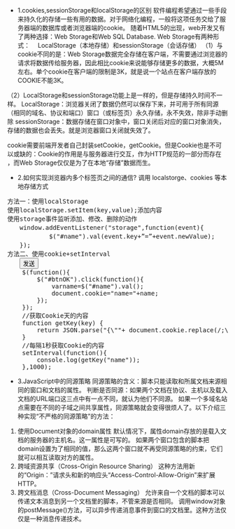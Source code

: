 - 1.cookies,sessionStorage和localStorage的区别
软件编程希望通过一些手段来持久化的存储一些有用的数据。对于网络化编程，一般将这项任务交给了服务器端的数据库或者浏览器端的cookie。
随着HTML5的出现，web开发又有了两种选择：Web Storage和Web SQL Database.
Web Storage有两种形式：
　LocalStorage（本地存储）和sessionStorage（会话存储）
（1）与cookie不同的是：Web Storage数据完全存储在客户端，不需要通过浏览器的请求将数据传给服务器，因此相比cookie来说能够存储更多的数据，大概5M左右。单个cookie在客户端的限制是3K，就是说一个站点在客户端存放的COOKIE不能3K。

（2）LocalStorage和sessionStorage功能上是一样的，但是存储持久时间不一样。
    LocalStorage：浏览器关闭了数据仍然可以保存下来，并可用于所有同源（相同的域名、协议和端口）窗口（或标签页）永久存储，永不失效，除非手动删除
    sessionStorage：数据存储在窗口对象中，窗口关闭后对应的窗口对象消失，存储的数据也会丢失。就是浏览器窗口关闭就失效了。

cookie需要前端开发者自己封装setCookie，getCookie。但是Cookie也是不可以或缺的：Cookie的作用是与服务器进行交互，作为HTTP规范的一部分而存在 ，而Web Storage仅仅是为了在本地“存储”数据而生。    

- 2.如何实现浏览器内多个标签页之间的通信?
    调用 localstorge、cookies 等本地存储方式
<pre>
方法一：使用localStorage
使用localStorage.setItem(key,value);添加内容
使用storage事件监听添加、修改、删除的动作   
　　window.addEventListener("storage",function(event){  
   　　     $("#name").val(event.key+”=”+event.newValue);  
　　}); 
方法二、使用cookie+setInterval
　　<inputidinputid="name"><input type="button" id="btnOK"value="发送">  
    $(function(){  
        $("#btnOK").click(function(){  
            varname=$("#name").val();  
            document.cookie="name="+name;  
        });  
    });  
    //获取Cookie天的内容  
    function getKey(key) {  
        return JSON.parse("{\""+ document.cookie.replace(/;\s+/gim,"\",\"").replace(/=/gim, "\":\"") +"\"}")[key];  
    }
    //每隔1秒获取Cookie的内容  
    setInterval(function(){  
        console.log(getKey("name"));  
    },1000);  
</pre>

- 3.JavaScript中的同源策略
同源策略的含义：脚本只能读取和所属文档来源相同的窗口和文档的属性。
判断是否同源：如果两个文档在协议、主机以及载入文档的URL端口这三点中有一点不同，就认为他们不同源。
如果一个多域名站点需要在不同的子域之间共享属性，同源策略就会变得很烦人了。以下介绍三种实现“不严格的同源策略”的方法：
1. 使用Document对象的domain属性
        默认情况下，属性domain存放的是载入文档的服务器的主机名。这一属性是可写的。
        如果两个窗口包含的脚本把domain设置为了相同的值，那么这两个窗口就不再受同源策略的约束，它们就可以相互读取对方的属性。 
2. 跨域资源共享（Cross-Origin Resource Sharing） 
        这种方法用新的“Origin：”请求头和新的响应头“Access-Control-Allow-Origin”来扩展HTTP。
3. 跨文档消息（Cross-Document Messaging）
        允许来自一个文档的脚本可以传递文本消息到另一个文档里的脚本，不管来源是否相同。
        调用window对象的postMessage()方法，可以异步传递消息事件到窗口的文档里。这种方法仅仅是一种消息传递技术。